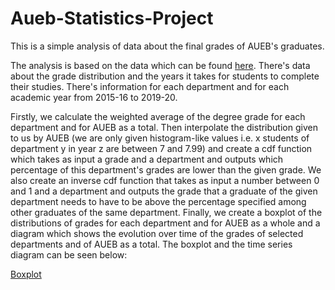 # Aueb-Statistics-Project

This is a simple analysis of data about the final grades of AUEB's graduates. 

The analysis is based on the data which can be found [here](https://www.aueb.gr/el/content/poreia-foitisis-kai-epityhies-spoydon). There's data about the grade distribution and the years it takes for students to complete their studies. There's information for each department and for each academic year from 2015-16 to 2019-20.

Firstly, we calculate the weighted average of the degree grade for each department and for AUEB as a total. Then interpolate the distribution given to us by AUEB (we are only given histogram-like values i.e. x students of department y in year z are between 7 and 7.99) and create a cdf function which takes as input a grade and a department and outputs which percentage of this department's grades are lower than the given grade. We also create an inverse cdf function that takes as input a number between 0 and 1 and a department and outputs the grade that a graduate of the given department needs to have to be above the percentage specified among other graduates of the same department. Finally, we create a boxplot of the distributions of grades for each department and for AUEB as a whole and a diagram which shows the evolution over time of the grades of selected departments and of AUEB as a total. The boxplot and the time series diagram can be seen below:

[Boxplot](boxplot.png)

